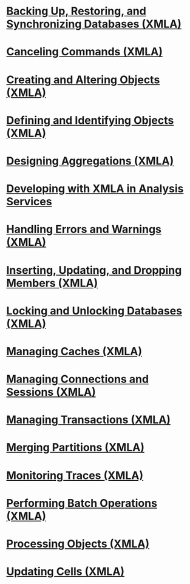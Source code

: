 # [Backing Up, Restoring, and Synchronizing Databases (XMLA)](backing-up-restoring-and-synchronizing-databases-xmla.md)
# [Canceling Commands (XMLA)](canceling-commands-xmla.md)
# [Creating and Altering Objects (XMLA)](creating-and-altering-objects-xmla.md)
# [Defining and Identifying Objects (XMLA)](defining-and-identifying-objects-xmla.md)
# [Designing Aggregations (XMLA)](designing-aggregations-xmla.md)
# [Developing with XMLA in Analysis Services](developing-with-xmla-in-analysis-services.md)
# [Handling Errors and Warnings (XMLA)](handling-errors-and-warnings-xmla.md)
# [Inserting, Updating, and Dropping Members (XMLA)](inserting-updating-and-dropping-members-xmla.md)
# [Locking and Unlocking Databases (XMLA)](locking-and-unlocking-databases-xmla.md)
# [Managing Caches (XMLA)](managing-caches-xmla.md)
# [Managing Connections and Sessions (XMLA)](managing-connections-and-sessions-xmla.md)
# [Managing Transactions (XMLA)](managing-transactions-xmla.md)
# [Merging Partitions (XMLA)](merging-partitions-xmla.md)
# [Monitoring Traces (XMLA)](monitoring-traces-xmla.md)
# [Performing Batch Operations (XMLA)](performing-batch-operations-xmla.md)
# [Processing Objects (XMLA)](processing-objects-xmla.md)
# [Updating Cells (XMLA)](updating-cells-xmla.md)
